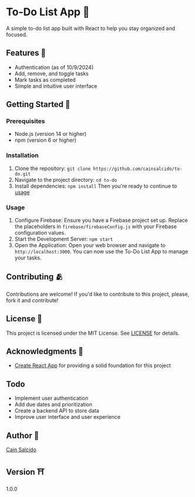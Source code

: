 To-Do List App 📝
=====================

A simple to-do list app built with React to help you stay organized and focused.

Features 📃
--------

* Authentication (as of 10/9/2024)
* Add, remove, and toggle tasks
* Mark tasks as completed
* Simple and intuitive user interface

Getting Started 📌
---------------

### Prerequisites 

* Node.js (version 14 or higher)
* npm (version 6 or higher)

### Installation

1. Clone the repository: `git clone https://github.com/cainsalcido/to-do.git`
2. Navigate to the project directory: `cd to-do`
3. Install dependencies: `npm install`
Then you're ready to continue to [usage](usage)

### Usage

1. Configure Firebase: Ensure you have a Firebase project set up. Replace the placeholders in `firebase/firebaseConfig.js` with your Firebase configuration values.
2. Start the Development Server: `npm start`
3. Open the Application: Open your web browser and navigate to `http://localhost:3000`. You can now use the To-Do List App to manage your tasks.

Contributing 🫂
------------

Contributions are welcome! If you'd like to contribute to this project, please, fork it and contribute!

License 🪪
-------

This project is licensed under the MIT License. See [LICENSE](LICENSE) for details.

Acknowledgments 📢
---------------

* [Create React App](https://create-react-app.dev/) for providing a solid foundation for this project

Todo
-----

* Implement user authentication
* Add due dates and prioritization
* Create a backend API to store data
* Improve user interface and user experience

Author 🧾
------

[Cain Salcido](https://github.com/cainsalcido)

Version ⛩️
---------

1.0.0
